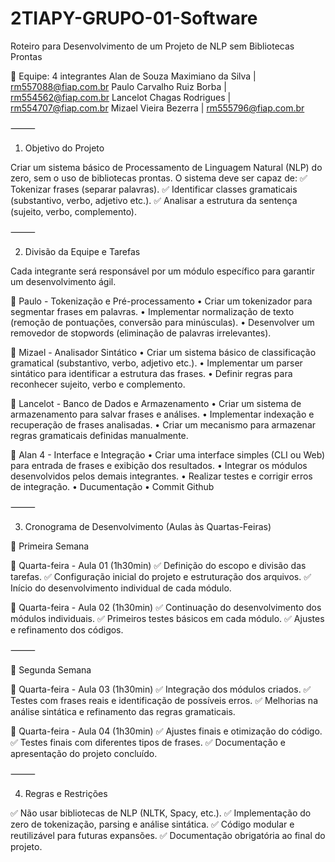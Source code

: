 # 2TIAPY-GRUPO-01-Software

Roteiro para Desenvolvimento de um Projeto de NLP sem Bibliotecas Prontas

👥 Equipe: 4 integrantes
Alan de Souza Maximiano da Silva | rm557088@fiap.com.br
Paulo Carvalho Ruiz Borba | rm554562@fiap.com.br
Lancelot Chagas Rodrigues | rm554707@fiap.com.br
Mizael Vieira Bezerra | rm555796@fiap.com.br

⸻

1. Objetivo do Projeto

Criar um sistema básico de Processamento de Linguagem Natural (NLP) do zero, sem o uso de bibliotecas prontas. O sistema deve ser capaz de:
✅ Tokenizar frases (separar palavras).
✅ Identificar classes gramaticais (substantivo, verbo, adjetivo etc.).
✅ Analisar a estrutura da sentença (sujeito, verbo, complemento).

⸻

2. Divisão da Equipe e Tarefas

Cada integrante será responsável por um módulo específico para garantir um desenvolvimento ágil.

📌 Paulo - Tokenização e Pré-processamento
	•	Criar um tokenizador para segmentar frases em palavras.
	•	Implementar normalização de texto (remoção de pontuações, conversão para minúsculas).
	•	Desenvolver um removedor de stopwords (eliminação de palavras irrelevantes).

📌 Mizael - Analisador Sintático
	•	Criar um sistema básico de classificação gramatical (substantivo, verbo, adjetivo etc.).
	•	Implementar um parser sintático para identificar a estrutura das frases.
	•	Definir regras para reconhecer sujeito, verbo e complemento.

📌 Lancelot - Banco de Dados e Armazenamento
	•	Criar um sistema de armazenamento para salvar frases e análises.
	•	Implementar indexação e recuperação de frases analisadas.
	•	Criar um mecanismo para armazenar regras gramaticais definidas manualmente.

📌 Alan 4 - Interface e Integração
	•	Criar uma interface simples (CLI ou Web) para entrada de frases e exibição dos resultados.
	•	Integrar os módulos desenvolvidos pelos demais integrantes.
	•	Realizar testes e corrigir erros de integração.
  •	Ducumentação
  •	Commit Github

⸻

3. Cronograma de Desenvolvimento (Aulas às Quartas-Feiras)

📅 Primeira Semana

🔹 Quarta-feira - Aula 01 (1h30min)
✅ Definição do escopo e divisão das tarefas.
✅ Configuração inicial do projeto e estruturação dos arquivos.
✅ Início do desenvolvimento individual de cada módulo.

🔹 Quarta-feira - Aula 02 (1h30min)
✅ Continuação do desenvolvimento dos módulos individuais.
✅ Primeiros testes básicos em cada módulo.
✅ Ajustes e refinamento dos códigos.

⸻

📅 Segunda Semana

🔹 Quarta-feira - Aula 03 (1h30min)
✅ Integração dos módulos criados.
✅ Testes com frases reais e identificação de possíveis erros.
✅ Melhorias na análise sintática e refinamento das regras gramaticais.

🔹 Quarta-feira - Aula 04 (1h30min)
✅ Ajustes finais e otimização do código.
✅ Testes finais com diferentes tipos de frases.
✅ Documentação e apresentação do projeto concluído.

⸻

4. Regras e Restrições

✅ Não usar bibliotecas de NLP (NLTK, Spacy, etc.).
✅ Implementação do zero de tokenização, parsing e análise sintática.
✅ Código modular e reutilizável para futuras expansões.
✅ Documentação obrigatória ao final do projeto.
